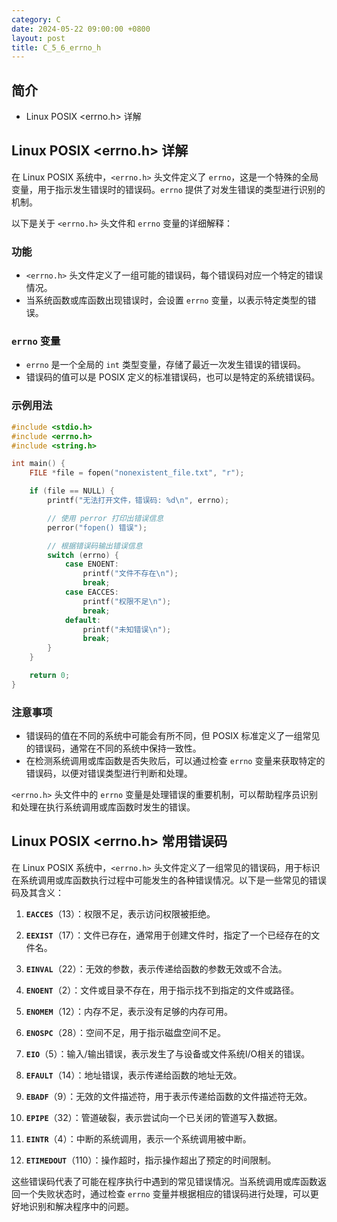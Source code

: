 ```yaml
---
category: C
date: 2024-05-22 09:00:00 +0800
layout: post
title: C_5_6_errno_h
---
```

## 简介

+ Linux POSIX <errno.h> 详解

## Linux POSIX <errno.h> 详解

在 Linux POSIX 系统中，`<errno.h>` 头文件定义了 `errno`，这是一个特殊的全局变量，用于指示发生错误时的错误码。`errno` 提供了对发生错误的类型进行识别的机制。

以下是关于 `<errno.h>` 头文件和 `errno` 变量的详细解释：

### 功能
- `<errno.h>` 头文件定义了一组可能的错误码，每个错误码对应一个特定的错误情况。
- 当系统函数或库函数出现错误时，会设置 `errno` 变量，以表示特定类型的错误。

### `errno` 变量
- `errno` 是一个全局的 `int` 类型变量，存储了最近一次发生错误的错误码。
- 错误码的值可以是 POSIX 定义的标准错误码，也可以是特定的系统错误码。

### 示例用法
```c
#include <stdio.h>
#include <errno.h>
#include <string.h>

int main() {
    FILE *file = fopen("nonexistent_file.txt", "r");

    if (file == NULL) {
        printf("无法打开文件，错误码: %d\n", errno);

        // 使用 perror 打印出错误信息
        perror("fopen() 错误");

        // 根据错误码输出错误信息
        switch (errno) {
            case ENOENT:
                printf("文件不存在\n");
                break;
            case EACCES:
                printf("权限不足\n");
                break;
            default:
                printf("未知错误\n");
                break;
        }
    }

    return 0;
}
```

### 注意事项
- 错误码的值在不同的系统中可能会有所不同，但 POSIX 标准定义了一组常见的错误码，通常在不同的系统中保持一致性。
- 在检测系统调用或库函数是否失败后，可以通过检查 `errno` 变量来获取特定的错误码，以便对错误类型进行判断和处理。

`<errno.h>` 头文件中的 `errno` 变量是处理错误的重要机制，可以帮助程序员识别和处理在执行系统调用或库函数时发生的错误。

## Linux POSIX <errno.h> 常用错误码

在 Linux POSIX 系统中，`<errno.h>` 头文件定义了一组常见的错误码，用于标识在系统调用或库函数执行过程中可能发生的各种错误情况。以下是一些常见的错误码及其含义：

1. **`EACCES`**（13）：权限不足，表示访问权限被拒绝。
   
2. **`EEXIST`**（17）：文件已存在，通常用于创建文件时，指定了一个已经存在的文件名。

3. **`EINVAL`**（22）：无效的参数，表示传递给函数的参数无效或不合法。

4. **`ENOENT`**（2）：文件或目录不存在，用于指示找不到指定的文件或路径。

5. **`ENOMEM`**（12）：内存不足，表示没有足够的内存可用。

6. **`ENOSPC`**（28）：空间不足，用于指示磁盘空间不足。

7. **`EIO`**（5）：输入/输出错误，表示发生了与设备或文件系统I/O相关的错误。

8. **`EFAULT`**（14）：地址错误，表示传递给函数的地址无效。

9. **`EBADF`**（9）：无效的文件描述符，用于表示传递给函数的文件描述符无效。

10. **`EPIPE`**（32）：管道破裂，表示尝试向一个已关闭的管道写入数据。

11. **`EINTR`**（4）：中断的系统调用，表示一个系统调用被中断。

12. **`ETIMEDOUT`**（110）：操作超时，指示操作超出了预定的时间限制。

这些错误码代表了可能在程序执行中遇到的常见错误情况。当系统调用或库函数返回一个失败状态时，通过检查 `errno` 变量并根据相应的错误码进行处理，可以更好地识别和解决程序中的问题。